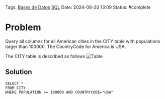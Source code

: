 Tags: [Bases de Datos](../Indexes/Bases%20de%20Datos.md)
[SQL](../Indexes/SQL.md) Date: 2024-08-20 13:09 Status: #complete

# Problem

Query all columns for all American cities in the CITY table with populations
larger than 100000. The CountryCode for America is USA.

The CITY table is described as follows
![Table](https://s3.amazonaws.com/hr-challenge-images/8137/1449729804-f21d187d0f-CITY.jpg)

## Solution

```
SELECT *
FROM CITY
WHERE POPULATION >= 100000 AND COUNTRYCODE="USA"
```
